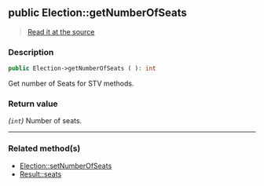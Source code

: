 ## public Election::getNumberOfSeats

> [Read it at the source](https://github.com/julien-boudry/Condorcet/blob/master/src/Election.php#L426)

### Description    

```php
public Election->getNumberOfSeats ( ): int
```

Get number of Seats for STV methods.
    

### Return value   

*(`int`)* Number of seats.


---------------------------------------

### Related method(s)      

* [Election::setNumberOfSeats](/Docs/api-reference/Election%20Class/Election--setNumberOfSeats.md)    
* [Result::seats](/Docs/api-reference/Result%20Class/Result--seats.md)    
